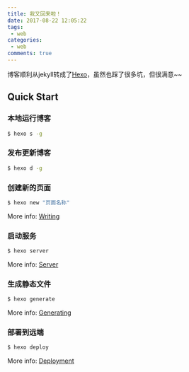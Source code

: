 ```yaml
---
title: 我又回来啦！
date: 2017-08-22 12:05:22
tags:
 - web
categories:
 - web
comments: true
---
```


博客顺利从jekyll转成了[Hexo](https://hexo.io/zh-cn/)，虽然也踩了很多坑，但很满意~~

<!-- more -->

## Quick Start

### 本地运行博客

``` bash
$ hexo s -g
```

### 发布更新博客

``` bash
$ hexo d -g
```

### 创建新的页面

``` bash
$ hexo new "页面名称"
```

More info: [Writing](https://hexo.io/zh-cn/docs/writing.html)

### 启动服务

``` bash
$ hexo server
```

More info: [Server](https://hexo.io/zh-cn/docs/server.html)

### 生成静态文件

``` bash
$ hexo generate
```

More info: [Generating](https://hexo.io/zh-cn/docs/generating.html)

### 部署到远端

``` bash
$ hexo deploy
```

More info: [Deployment](https://hexo.io/zh-cn/docs/deployment.html)
